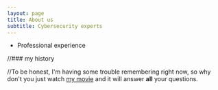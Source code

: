 ```yaml
---
layout: page
title: About us
subtitle: Cybersecurity experts
---
```



- Professional experience




//### my history

//To be honest, I'm having some trouble remembering right now, so why don't you just watch [my movie](https://en.wikipedia.org/wiki///The_Princess_Bride_%28film%29) and it will answer **all** your questions.
